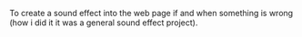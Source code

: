 To create a sound effect into the web page if and when something is wrong (how i did it it was a general sound effect project).
